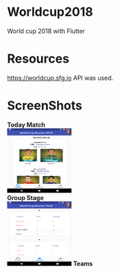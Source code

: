 # Worldcup2018

World cup 2018 with Flutter

# Resources

https://worldcup.sfg.io API was used.

# ScreenShots

<b>Today Match</b> </br>
<img src="https://github.com/fevziomurtekin/WorldCup2018/blob/master/screenshots/screenshots1.png" width="150" height="150" />
</br>
<b>Group Stage</b> </br>
<img src="https://github.com/fevziomurtekin/WorldCup2018/blob/master/screenshots/screenshots2.png" width="150" height="150" />
<b>Teams</b> </br>